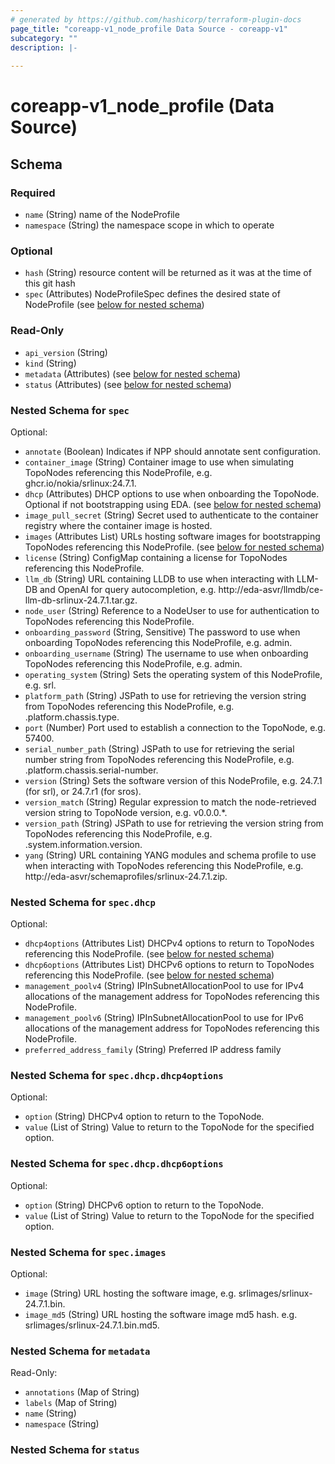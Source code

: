 ```yaml
---
# generated by https://github.com/hashicorp/terraform-plugin-docs
page_title: "coreapp-v1_node_profile Data Source - coreapp-v1"
subcategory: ""
description: |-
  
---
```


# coreapp-v1_node_profile (Data Source)





<!-- schema generated by tfplugindocs -->
## Schema

### Required

- `name` (String) name of the NodeProfile
- `namespace` (String) the namespace scope in which to operate

### Optional

- `hash` (String) resource content will be returned as it was at the time of this git hash
- `spec` (Attributes) NodeProfileSpec defines the desired state of NodeProfile (see [below for nested schema](#nestedatt--spec))

### Read-Only

- `api_version` (String)
- `kind` (String)
- `metadata` (Attributes) (see [below for nested schema](#nestedatt--metadata))
- `status` (Attributes) (see [below for nested schema](#nestedatt--status))

<a id="nestedatt--spec"></a>
### Nested Schema for `spec`

Optional:

- `annotate` (Boolean) Indicates if NPP should annotate sent configuration.
- `container_image` (String) Container image to use when simulating TopoNodes referencing this NodeProfile, e.g. ghcr.io/nokia/srlinux:24.7.1.
- `dhcp` (Attributes) DHCP options to use when onboarding the TopoNode. Optional if not bootstrapping using EDA. (see [below for nested schema](#nestedatt--spec--dhcp))
- `image_pull_secret` (String) Secret used to authenticate to the container registry where the container image is hosted.
- `images` (Attributes List) URLs hosting software images for bootstrapping TopoNodes referencing this NodeProfile. (see [below for nested schema](#nestedatt--spec--images))
- `license` (String) ConfigMap containing a license for TopoNodes referencing this NodeProfile.
- `llm_db` (String) URL containing LLDB  to use when interacting with LLM-DB and OpenAI for query autocompletion, e.g. http://eda-asvr/llmdb/ce-llm-db-srlinux-24.7.1.tar.gz.
- `node_user` (String) Reference to a NodeUser to use for authentication to TopoNodes referencing this NodeProfile.
- `onboarding_password` (String, Sensitive) The password to use when onboarding TopoNodes referencing this NodeProfile, e.g. admin.
- `onboarding_username` (String) The username to use when onboarding TopoNodes referencing this NodeProfile, e.g. admin.
- `operating_system` (String) Sets the operating system of this NodeProfile, e.g. srl.
- `platform_path` (String) JSPath to use for retrieving the version string from TopoNodes referencing this NodeProfile, e.g. .platform.chassis.type.
- `port` (Number) Port used to establish a connection to the TopoNode, e.g. 57400.
- `serial_number_path` (String) JSPath to use for retrieving the serial number string from TopoNodes referencing this NodeProfile, e.g. .platform.chassis.serial-number.
- `version` (String) Sets the software version of this NodeProfile, e.g. 24.7.1 (for srl), or 24.7.r1 (for sros).
- `version_match` (String) Regular expression to match the node-retrieved version string to TopoNode version, e.g. v0\.0\.0.*.
- `version_path` (String) JSPath to use for retrieving the version string from TopoNodes referencing this NodeProfile, e.g. .system.information.version.
- `yang` (String) URL containing YANG modules and schema profile to use when interacting with TopoNodes referencing this NodeProfile, e.g. http://eda-asvr/schemaprofiles/srlinux-24.7.1.zip.

<a id="nestedatt--spec--dhcp"></a>
### Nested Schema for `spec.dhcp`

Optional:

- `dhcp4options` (Attributes List) DHCPv4 options to return to TopoNodes referencing this NodeProfile. (see [below for nested schema](#nestedatt--spec--dhcp--dhcp4options))
- `dhcp6options` (Attributes List) DHCPv6 options to return to TopoNodes referencing this NodeProfile. (see [below for nested schema](#nestedatt--spec--dhcp--dhcp6options))
- `management_poolv4` (String) IPInSubnetAllocationPool to use for IPv4 allocations of the management address for TopoNodes referencing this NodeProfile.
- `management_poolv6` (String) IPInSubnetAllocationPool to use for IPv6 allocations of the management address for TopoNodes referencing this NodeProfile.
- `preferred_address_family` (String) Preferred IP address family

<a id="nestedatt--spec--dhcp--dhcp4options"></a>
### Nested Schema for `spec.dhcp.dhcp4options`

Optional:

- `option` (String) DHCPv4 option to return to the TopoNode.
- `value` (List of String) Value to return to the TopoNode for the specified option.


<a id="nestedatt--spec--dhcp--dhcp6options"></a>
### Nested Schema for `spec.dhcp.dhcp6options`

Optional:

- `option` (String) DHCPv6 option to return to the TopoNode.
- `value` (List of String) Value to return to the TopoNode for the specified option.



<a id="nestedatt--spec--images"></a>
### Nested Schema for `spec.images`

Optional:

- `image` (String) URL hosting the software image, e.g. srlimages/srlinux-24.7.1.bin.
- `image_md5` (String) URL hosting the software image md5 hash. e.g. srlimages/srlinux-24.7.1.bin.md5.



<a id="nestedatt--metadata"></a>
### Nested Schema for `metadata`

Read-Only:

- `annotations` (Map of String)
- `labels` (Map of String)
- `name` (String)
- `namespace` (String)


<a id="nestedatt--status"></a>
### Nested Schema for `status`
